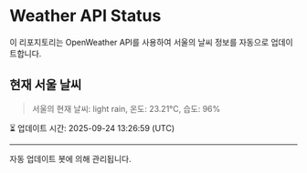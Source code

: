 
# Weather API Status

이 리포지토리는 OpenWeather API를 사용하여 서울의 날씨 정보를 자동으로 업데이트합니다.

## 현재 서울 날씨
> 서울의 현재 날씨: light rain, 온도: 23.21°C, 습도: 96%

⏳ 업데이트 시간: 2025-09-24 13:26:59 (UTC)

---
자동 업데이트 봇에 의해 관리됩니다.
